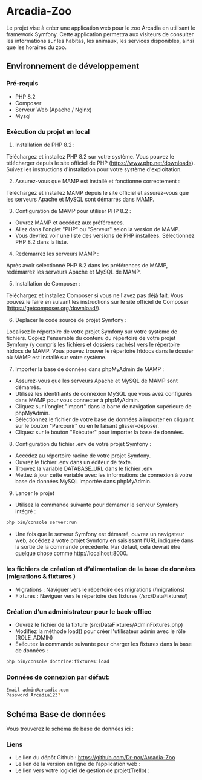 # Arcadia-Zoo
Le projet vise à créer une application web pour le zoo Arcadia en utilisant le framework Symfony. Cette application permettra aux visiteurs de consulter les informations sur les habitas, les animaux, les services disponibles, ainsi que les horaires du zoo.
## Environnement de développement

### Pré-requis

* PHP 8.2
* Composer
* Serveur Web (Apache / Nginx)
* Mysql


### Exécution du projet en local

1. Installation de PHP 8.2 :

Téléchargez et installez PHP 8.2 sur votre système. Vous pouvez le télécharger depuis le site officiel de PHP (https://www.php.net/downloads).
Suivez les instructions d'installation pour votre système d'exploitation.

2. Assurez-vous que MAMP est installé et fonctionne correctement :

Téléchargez et installez MAMP depuis le site officiel et assurez-vous que les serveurs Apache et MySQL sont démarrés dans MAMP.

3. Configuration de MAMP pour utiliser PHP 8.2 :

* Ouvrez MAMP et accédez aux préférences.
* Allez dans l'onglet "PHP" ou "Serveur" selon la version de MAMP.
* Vous devriez voir une liste des versions de PHP installées. Sélectionnez PHP 8.2 dans la liste.

4. Redémarrez les serveurs MAMP :

Après avoir sélectionné PHP 8.2 dans les préférences de MAMP, redémarrez les serveurs Apache et MySQL de MAMP.

5. Installation de Composer :

Téléchargez et installez Composer si vous ne l'avez pas déjà fait. Vous pouvez le faire en suivant les instructions sur le site officiel de Composer (https://getcomposer.org/download/).

6. Déplacer le code source de projet Symfony :

Localisez le répertoire de votre projet Symfony sur votre système de fichiers.
Copiez l'ensemble du contenu du répertoire de votre projet Symfony (y compris les fichiers et dossiers cachés) vers le répertoire htdocs de MAMP. Vous pouvez trouver le répertoire htdocs dans le dossier où MAMP est installé sur votre système.

7. Importer la base de données dans phpMyAdmin de MAMP :

* Assurez-vous que les serveurs Apache et MySQL de MAMP sont démarrés.
* Utilisez les identifiants de connexion MySQL que vous avez configurés dans MAMP pour vous connecter à phpMyAdmin.
* Cliquez sur l'onglet "Import" dans la barre de navigation supérieure de phpMyAdmin.
* Sélectionnez le fichier de votre base de données à importer en cliquant sur le bouton "Parcourir" ou en le faisant glisser-déposer.
* Cliquez sur le bouton "Exécuter" pour importer la base de données.

8. Configuration du fichier .env de votre projet Symfony :

* Accédez au répertoire racine de votre projet Symfony.
* Ouvrez le fichier .env dans un éditeur de texte.
* Trouvez la variable DATABASE_URL dans le fichier .env
* Mettez à jour cette variable avec les informations de connexion à votre base de données MySQL importée dans phpMyAdmin.

9. Lancer le projet

* Utilisez la commande suivante pour démarrer le serveur Symfony intégré :
``` bash
php bin/console server:run

```
* Une fois que le serveur Symfony est démarré, ouvrez un navigateur web, accédez à votre projet Symfony en saisissant l'URL indiquée dans la sortie de la commande précédente. Par défaut, cela devrait être quelque chose comme http://localhost:8000.

### les fichiers de création et d’alimentation de la base de données (migrations & fixtures )

* Migrations :  Naviguer vers le répertoire des migrations (/migrations)
* Fixtures : Naviguer vers le répertoire des fixtures  (/src/DataFixtures/)

### Création d’un administrateur pour le back-office

* Ouvrez le fichier de la fixture (src/DataFixtures/AdminFixtures.php)
* Modifiez la méthode load() pour créer l'utilisateur admin avec le rôle (ROLE_ADMIN)
* Exécutez la commande suivante pour charger les fixtures dans la base de données :
``` bash
php bin/console doctrine:fixtures:load

```

### Données de connexion par défaut:

``` bash
Email admin@arcadia.com
Password Arcadia123?

```





## Schéma Base de données
Vous trouverez le schéma de base de données ici : 

### Liens
* Le lien du  dépôt Github : https://github.com/Dr-nor/Arcadia-Zoo
* Le lien de la version en ligne de l’application web : 
* Le lien vers votre logiciel de gestion de projet(Trello) : 